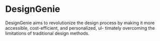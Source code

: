 # DesignGenie
DesignGenie aims to revolutionize the design process by making it more accessible, cost-efficient, and personalized, ul- timately overcoming the limitations of traditional design methods.
